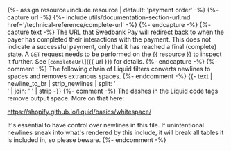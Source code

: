 {%- assign resource=include.resource | default: 'payment order' -%}
{%- capture url -%}
    {%- include utils/documentation-section-url.md
        href='/technical-reference/complete-url' -%}
{%- endcapture -%}
{%- capture text -%}
The URL that Swedbank Pay will redirect back to when the payer has completed
their interactions with the payment. This does not indicate a successful
payment, only that it has reached a final (complete) state. A `GET` request
needs to be performed on the {{ resource }} to inspect it further. See
[`completeUrl`]({{ url }}) for details.
{%- endcapture -%}
{%- comment -%}
The following chain of Liquid filters converts newlines to spaces and removes
extranous spaces.
{%- endcomment -%}
{{- text | newline_to_br | strip_newlines | split: '<br />' | join: ' ' | strip -}}
{%- comment -%} The dashes in the Liquid code tags remove output space.
More on that here:

<https://shopify.github.io/liquid/basics/whitespace/>

It's essential to have control over newlines in this file. If unintentional
newlines sneak into what's rendered by this include, it will break all tables
it is included in, so please beware.
{%- endcomment -%}
